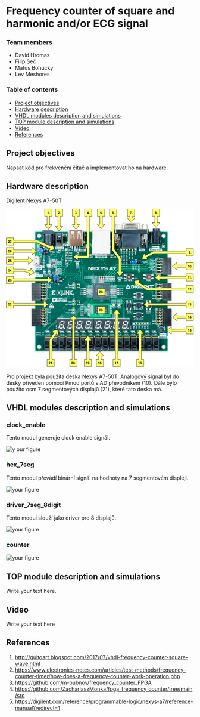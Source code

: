# Frequency counter of square and harmonic and/or ECG signal


### Team members

* David Hromas 
* Filip Seč
* Matus Bohucky 
* Lev Meshores 

### Table of contents

* [Project objectives](#objectives)
* [Hardware description](#hardware)
* [VHDL modules description and simulations](#modules)
* [TOP module description and simulations](#top)
* [Video](#video)
* [References](#references)

<a name="objectives"></a>

## Project objectives

Napsat kód pro frekvenční čítač a implementovat ho na hardware. 



## Hardware description

<a name="hardware">Digilent Nexys A7-50T</a>

![your figure](https://github.com/davidhro/DE1_projekt/blob/main/projekt/dokumentace/nexys-a7-callout.png)

Pro projekt byla použita deska Nexys A7-50T. Analogový signál byl do desky přiveden pomocí Pmod portů s AD převodníkem (10).
Dále bylo použito osm 7 segmentových displajů (21), které tato deska má.

## VHDL modules description and simulations

### clock_enable
Tento modul generuje clock enable signál.

<a name="top"></a>


![y
our figure]()
### hex_7seg
Tento modul převádí binární signál na hodnoty na 7 segmentovém displeji.

<a name="top"></a>

![your figure]()
### driver_7seg_8digit
Tento modul slouží jako driver pro 8 displajů.

<a name="top"></a>
![your figure]()
### counter


<a name="top"></a>
![your figure]()
## TOP module description and simulations

Write your text here.

<a name="video"></a>

## Video

Write your text here

<a name="references"></a>

## References

1. http://quitoart.blogspot.com/2017/07/vhdl-frequency-counter-square-wave.html
2. https://www.electronics-notes.com/articles/test-methods/frequency-counter-timer/how-does-a-frequency-counter-work-operation.php
3. https://github.com/m-bubnov/frequency_counter_FPGA
4. https://github.com/ZachariaszMonka/fpga_frequency_counter/tree/main/src
5. https://digilent.com/reference/programmable-logic/nexys-a7/reference-manual?redirect=1
